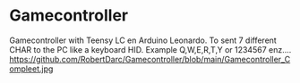 # Gamecontroller
Gamecontroller with Teensy LC en Arduino Leonardo.
To sent 7 different CHAR to the PC like a keyboard HID.
Example Q,W,E,R,T,Y  or 1234567 enz....
https://github.com/RobertDarc/Gamecontroller/blob/main/Gamecontroller_Compleet.jpg

